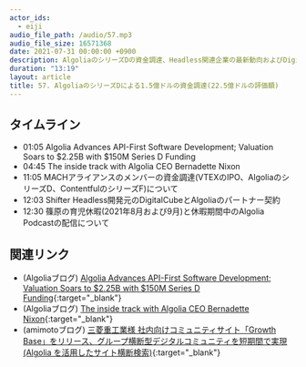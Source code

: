 ```yaml
---
actor_ids:
  - eiji
audio_file_path: /audio/57.mp3
audio_file_size: 16571368
date: 2021-07-31 00:00:00 +0900
description: AlgoliaのシリーズDの資金調達、Headless関連企業の最新動向およびDigitalCubeとAlgoliaのパートナー契約、篠原の育児休暇について話しました
duration: "13:19"
layout: article
title: 57. AlgoliaのシリーズDによる1.5億ドルの資金調達(22.5億ドルの評価額)
---
```


## タイムライン

- 01:05 Algolia Advances API-First Software Development; Valuation Soars to $2.25B with $150M Series D Funding
- 04:45 The inside track with Algolia CEO Bernadette Nixon
- 11:05 MACHアライアンスのメンバーの資金調達(VTEXのIPO、AlgoliaのシリーズD、ContentfulのシリーズF)について
- 12:03 Shifter Headless開発元のDigitalCubeとAlgoliaのパートナー契約
- 12:30 篠原の育児休暇(2021年8月および9月)と休暇期間中のAlgolia Podcastの配信について

## 関連リンク

- (Algoliaブログ) [Algolia Advances API-First Software Development; Valuation Soars to $2.25B with $150M Series D Funding](https://www.algolia.com/blog/algolia/algolia-funding-news-2021/){:target="_blank"}
- (Algoliaブログ) [The inside track with Algolia CEO Bernadette Nixon](https://www.algolia.com/blog/algolia/the-inside-track-with-algolia-ceo-bernadette-nixon/){:target="_blank"}
- (amimotoブログ) [三菱重工業様 社内向けコミュニティサイト「Growth Base」をリリース、グループ横断型デジタルコミュニティを短期間で実現(Algolia を活用したサイト横断検索)](https://ja.amimoto-ami.com/usecase-mhi-growth-base/){:target="_blank"}